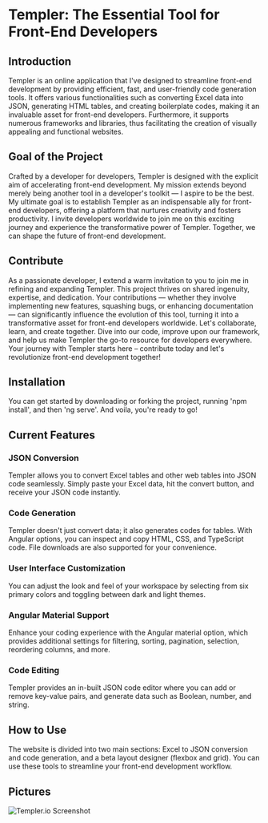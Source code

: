 # Templer: The Essential Tool for Front-End Developers

## Introduction
Templer is an online application that I've designed to streamline front-end development by providing efficient, fast, and user-friendly code generation tools. It offers various functionalities such as converting Excel data into JSON, generating HTML tables, and creating boilerplate codes, making it an invaluable asset for front-end developers. Furthermore, it supports numerous frameworks and libraries, thus facilitating the creation of visually appealing and functional websites.

## Goal of the Project
Crafted by a developer for developers, Templer is designed with the explicit aim of accelerating front-end development. My mission extends beyond merely being another tool in a developer's toolkit — I aspire to be the best. My ultimate goal is to establish Templer as an indispensable ally for front-end developers, offering a platform that nurtures creativity and fosters productivity. I invite developers worldwide to join me on this exciting journey and experience the transformative power of Templer. Together, we can shape the future of front-end development.

## Contribute
As a passionate developer, I extend a warm invitation to you to join me in refining and expanding Templer. This project thrives on shared ingenuity, expertise, and dedication. Your contributions — whether they involve implementing new features, squashing bugs, or enhancing documentation — can significantly influence the evolution of this tool, turning it into a transformative asset for front-end developers worldwide. Let's collaborate, learn, and create together. Dive into our code, improve upon our framework, and help us make Templer the go-to resource for developers everywhere. Your journey with Templer starts here – contribute today and let's revolutionize front-end development together!

## Installation
You can get started by downloading or forking the project, running 'npm install', and then 'ng serve'. And voila, you're ready to go!

## Current Features

### JSON Conversion
Templer allows you to convert Excel tables and other web tables into JSON code seamlessly. Simply paste your Excel data, hit the convert button, and receive your JSON code instantly.

### Code Generation
Templer doesn't just convert data; it also generates codes for tables. With Angular options, you can inspect and copy HTML, CSS, and TypeScript code. File downloads are also supported for your convenience.

### User Interface Customization
You can adjust the look and feel of your workspace by selecting from six primary colors and toggling between dark and light themes.

### Angular Material Support
Enhance your coding experience with the Angular material option, which provides additional settings for filtering, sorting, pagination, selection, reordering columns, and more.

### Code Editing
Templer provides an in-built JSON code editor where you can add or remove key-value pairs, and generate data such as Boolean, number, and string. 

## How to Use
The website is divided into two main sections: Excel to JSON conversion and code generation, and a beta layout designer (flexbox and grid). You can use these tools to streamline your front-end development workflow.

## Pictures
![Templer.io Screenshot](https://github.com/KosiAl/templer/tree/main/src/assets/ReadMe/1.png)
